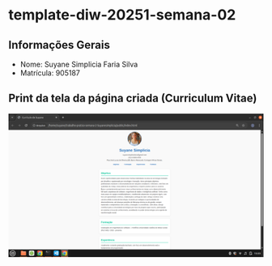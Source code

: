 # template-diw-20251-semana-02

## Informações Gerais
- Nome: Suyane Simplicia Faria Silva
- Matrícula: 905187

## Print da tela da página criada (Curriculum Vitae)

![Print da página do currículo][def]

[def]: ./Curriculum.png
